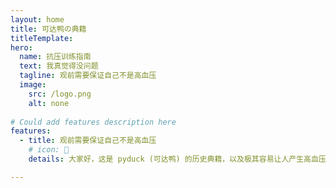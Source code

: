 ```yaml
---
layout: home
title: 可达鸭の典籍
titleTemplate: 
hero:
  name: 抗压训练指南
  text: 我真觉得没问题
  tagline: 观前需要保证自己不是高血压
  image:
    src: /logo.png
    alt: none
   
# Could add features description here
features:
  - title: 观前需要保证自己不是高血压
    # icon: 🥂
    details: 大家好，这是 pyduck (可达鸭) 的历史典籍，以及极其容易让人产生高血压的话语。  

---
```






